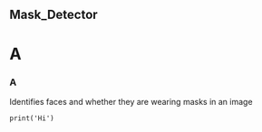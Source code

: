 ## Mask_Detector
# A
### A
Identifies faces and whether they are wearing masks in an image

```print('Hi')```
